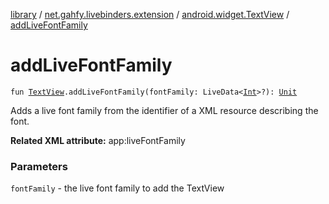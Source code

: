 [library](../../index.md) / [net.gahfy.livebinders.extension](../index.md) / [android.widget.TextView](index.md) / [addLiveFontFamily](./add-live-font-family.md)

# addLiveFontFamily

`fun `[`TextView`](https://developer.android.com/reference/android/widget/TextView.html)`.addLiveFontFamily(fontFamily: LiveData<`[`Int`](https://kotlinlang.org/api/latest/jvm/stdlib/kotlin/-int/index.html)`>?): `[`Unit`](https://kotlinlang.org/api/latest/jvm/stdlib/kotlin/-unit/index.html)

Adds a live font family from the identifier of a XML resource describing the font.

**Related XML attribute:** app:liveFontFamily

### Parameters

`fontFamily` - the live font family to add the TextView